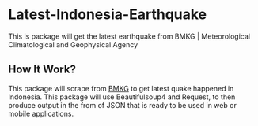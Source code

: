 # Latest-Indonesia-Earthquake
This is package will get the latest earthquake from BMKG | Meteorological Climatological and Geophysical Agency 

## How It Work?
This package will scrape from [BMKG](https://bmkg.go.id) to get latest quake happened in Indonesia.
This package will use Beautifulsoup4 and Request, to then produce output in the from of JSON that is ready to be used in web or mobile applications.